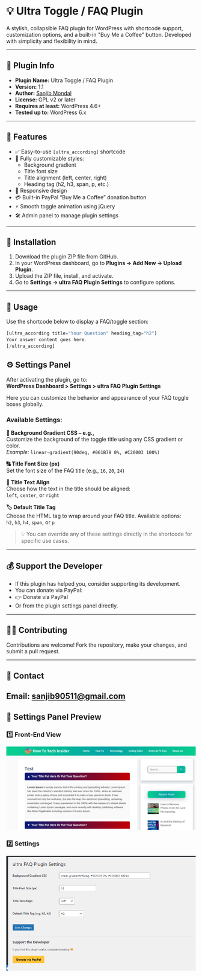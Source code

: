 # 💡 Ultra Toggle / FAQ Plugin

A stylish, collapsible FAQ plugin for WordPress with shortcode support, customization options, and a built-in "Buy Me a Coffee" button. Developed with simplicity and flexibility in mind.

---

## 📌 Plugin Info

- **Plugin Name:** Ultra Toggle / FAQ Plugin  
- **Version:** 1.1  
- **Author:** [Sanjib Mondal](mailto:sanjib90511@gmail.com)  
- **License:** GPL v2 or later  
- **Requires at least:** WordPress 4.6+  
- **Tested up to:** WordPress 6.x  

---

## 🧩 Features

- ✅ Easy-to-use `[ultra_according]` shortcode
- 🎨 Fully customizable styles:
  - Background gradient
  - Title font size
  - Title alignment (left, center, right)
  - Heading tag (h2, h3, span, p, etc.)
- 📱 Responsive design
- 💳 Built-in PayPal “Buy Me a Coffee” donation button
- ⚡ Smooth toggle animation using jQuery
- 🛠 Admin panel to manage plugin settings

---

## 🚀 Installation

1. Download the plugin ZIP file from GitHub.
2. In your WordPress dashboard, go to **Plugins → Add New → Upload Plugin**.
3. Upload the ZIP file, install, and activate.
4. Go to **Settings → ultra FAQ Plugin Settings** to configure options.

---

## 📝 Usage

Use the shortcode below to display a FAQ/toggle section:

```php
[ultra_according title="Your Question" heading_tag="h2"]
Your answer content goes here.
[/ultra_according]
```

## ⚙️ Settings Panel

After activating the plugin, go to:  
**WordPress Dashboard > Settings > ultra FAQ Plugin Settings**

Here you can customize the behavior and appearance of your FAQ toggle boxes globally.

### Available Settings:

**🎨 Background Gradient CSS – e.g.,**  
  Customize the background of the toggle title using any CSS gradient or color.  
  _Example:_ `linear-gradient(90deg, #061B78 0%, #C20003 100%)`

**🔠 Title Font Size (px)**  
  Set the font size of the FAQ title (e.g., `16`, `20`, `24`)

**📐 Title Text Align**  
  Choose how the text in the title should be aligned:  
  `left`, `center`, or `right`

**🏷 Default Title Tag**  
  Choose the HTML tag to wrap around your FAQ title. Available options:  
  `h2`, `h3`, `h4`, `span`, or `p`

> 💡 You can override any of these settings directly in the shortcode for specific use cases.

---

## 💰 Support the Developer

- If this plugin has helped you, consider supporting its development.
- You can donate via PayPal:
- 👉 Donate via PayPal
- Or from the plugin settings panel directly.

---

## 🧑‍💻 Contributing

Contributions are welcome!
Fork the repository, make your changes, and submit a pull request.

---
## 📩 Contact

Email: sanjib90511@gmail.com
---
## 📸 Settings Panel Preview

### 1️⃣ Front-End View

![Front_End Screenshot](screenshot/Screenshot-1.PNG)

### 2️⃣ Settings

![Settings Panel Screenshot](screenshot/Screenshot-2.PNG)


